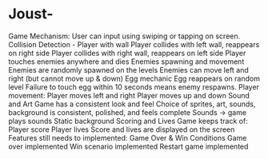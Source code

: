 # Joust-

Game Mechanism:
User can input using swiping or tapping on screen.
Collision Detection - Player with wall
Player collides with left wall, reappears on right side 
Player collides with right wall, reappears on left side
Player touches enemies anywhere and dies
Enemies spawning and movement
Enemies are randomly spawned on the levels 
Enemies can move left and right (but cannot move up & down)
Egg mechanic
Egg reappears on random level 
Failure to touch egg within 10 seconds means enemy respawns.
Player movement:
Player moves left and right 
Player moves up and down
Sound and Art
Game has a consistent look and feel Choice of sprites, art, sounds, background is consistent, polished, and feels complete Sounds → game plays sounds Static background
Scoring and Lives
Game keeps track of:
Player score Player lives
Score and lives are displayed on the screen
Features still needs to implemented:
Game Over & Win Conditions
Game over implemented 
Win scenario implemented 
Restart game implemented
